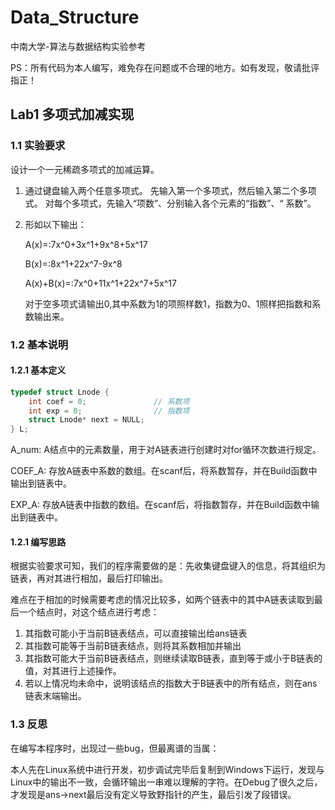 # Data_Structure

中南大学-算法与数据结构实验参考

PS：所有代码为本人编写，难免存在问题或不合理的地方。如有发现，敬请批评指正！

## Lab1 多项式加减实现

### 1.1 实验要求

设计一个一元稀疏多项式的加减运算。

1. 通过键盘输入两个任意多项式。
   	先输入第一个多项式，然后输入第二个多项式。
   	对每个多项式，先输入“项数”、分别输入各个元素的“指数”、“ 系数”。

2. 形如以下输出：

   A(x)=:7x^0+3x^1+9x^8+5x^17

   B(x)=:8x^1+22x^7-9x^8

   A(x)+B(x)=:7x^0+11x^1+22x^7+5x^17

   对于空多项式请输出0,其中系数为1的项照样数1，指数为0、1照样把指数和系数输出来。

 ### 1.2 基本说明

#### 1.2.1 基本定义

```c
typedef struct Lnode {
    int coef = 0;				// 系数项
    int exp = 0;				// 指数项
    struct Lnode* next = NULL;
} L;
```

A_num: A结点中的元素数量，用于对A链表进行创建时对for循环次数进行规定。

COEF_A: 存放A链表中系数的数组。在scanf后，将系数暂存，并在Build函数中输出到链表中。

EXP_A: 存放A链表中指数的数组。在scanf后，将指数暂存，并在Build函数中输出到链表中。

 #### 1.2.1 编写思路

根据实验要求可知，我们的程序需要做的是：先收集键盘键入的信息，将其组织为链表，再对其进行相加，最后打印输出。

难点在于相加的时候需要考虑的情况比较多，如两个链表中的其中A链表读取到最后一个结点时，对这个结点进行考虑：

1. 其指数可能小于当前B链表结点，可以直接输出给ans链表
2. 其指数可能等于当前B链表结点，则将其系数相加并输出
3. 其指数可能大于当前B链表结点，则继续读取B链表，直到等于或小于B链表的值，对其进行上述操作。
4. 若以上情况均未命中，说明该结点的指数大于B链表中的所有结点，则在ans链表末端输出。

### 1.3 反思

在编写本程序时，出现过一些bug，但最离谱的当属：

本人先在Linux系统中进行开发，初步调试完毕后复制到Windows下运行，发现与Linux中的输出不一致，会循环输出一串难以理解的字符。在Debug了很久之后，才发现是ans->next最后没有定义导致野指针的产生，最后引发了段错误。
